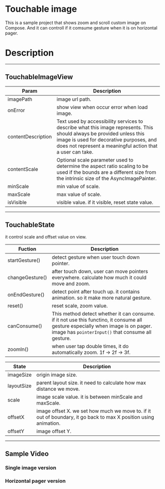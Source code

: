 # Touchable image 
This is a sample project that shows zoom and scroll custom image on Compose. And it can controll if it comsume gesture when it is on horizontal pager. 


# Description
-----------------

## TouchableImageView

|Param|Description|
|------|---|
|imagePath|image url path. |
|onError|show view when occur error when load image. |
|contentDescription|Text used by accessibility services to describe what this image represents. This should always be provided unless this image is used for decorative purposes, and does not represent a meaningful action that a user can take. |
|contentScale|Optional scale parameter used to determine the aspect ratio scaling to be used if the bounds are a different size from the intrinsic size of the AsyncImagePainter. |
|minScale|min value of scale. |
|maxScale|max value of scale. |
|isVisible|visible value. if it visible, reset state value. |


----------------

## TouchableState
it control scale and offset value on view. 

|Fuction|Description|
|------|---|
|startGesture()|detect gesture when user touch down pointer. |
|changeGesture()|after touch down, user can move pointers everywhere. calculate how much it could move and zoom. |
|onEndGesture()|detect point after touch up. it contains animation. so it make more natural gesture. |
|reset()|reset scale, zoom value. |
|canConsume()|This method detect whether it can consume. if it not use this functino, it consume all gesture especially when image is on pager. image has `pointerInput()` that consume all gesture. |
|zoomIn()|when user tap double times, it do automatically zoom. 1f -> 2f -> 3f. |


|State|Description|
|------|---|
|imageSize|origin image size. |
|layoutSize|parent layout size. it need to calculate how max distance we move. |
|scale|image scale value. it is between minScale and maxScale. |
|offsetX|image offset X. we set how much we move to. if it out of boundary, it go back to max X position using animation. |
|offsetY|image offset Y. |


--------------

## Sample Video

### Single image version


### Horizontal pager version


